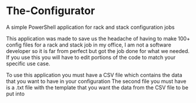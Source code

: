 # The-Configurator
A simple PowerShell application for rack and stack configuration jobs

This application was made to save us the headache of having to make 100+ config files for a rack and stack job in my office, I am not a software developer so it is far from perfect but got the job done for what we needed. If you use this you will have to edit portions of the code to match your specific use case.

To use this application you must have a CSV file which contains the data that you want to have in your configuration
The second file you must have is a .txt file with the template that you want the data from the CSV file to be put into
